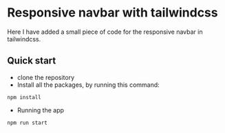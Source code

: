 # Responsive navbar with tailwindcss

Here I have added a small piece of code for the responsive navbar in tailwindcss.

## Quick start

- clone the repository
- Install all the packages, by running this command:

```shell
npm install
```

- Running the app

```
npm run start
```
